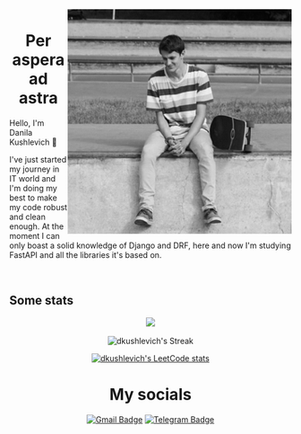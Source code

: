 <img src="https://github.com/dkushlevich/Dkushlevich/blob/main/images/avatar.jpg" alt="Danila Kushleich" height="400" align="right">


<h1 align="center">
Per aspera ad astra<br>
</h1>

Hello, I'm Danila Kushlevich 👋

I've just started my journey in IT world and I'm doing my best to make my code robust and clean enough. At the moment I can only boast a solid knowledge of Django and DRF, here and now I'm studying FastAPI and all the libraries it's based on. 

<br clear="right"/>

## Some stats


<div align="center">
  
![](https://komarev.com/ghpvc/?username=dkushlevich&style=flat-square&color=red)
  
![dkushlevich's Streak](https://github-readme-streak-stats.herokuapp.com/?user=dkushlevich&theme=calm&hide_border=false)

[![dkushlevich's LeetCode stats](https://leetcode-stats-six.vercel.app/?username=dkushlevich&theme=dark)](https://leetcode.com/dkushlevich/)

  
</div>
<h1 align="center">My socials</h1>
<div align="center">
  
[![Gmail Badge](https://img.shields.io/badge/-dkushlevich@gmail.com-c14438?style=flat&logo=Gmail&logoColor=white&link=mailto:dkushlevich@gmail.com)](mailto:dkushlevich@gmail.com)
[![Telegram Badge](https://img.shields.io/badge/-dkushlevich-blue?style=social&logo=telegram&link=https://t.me/dkushlevich)](https://t.me/dkushlevich)
</div>


